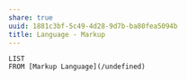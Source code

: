 ```yaml
---
share: true
uuid: 1881c3bf-5c49-4d28-9d7b-ba80fea5094b
title: Language - Markup
---
```

```dataview
LIST
FROM [Markup Language](/undefined)
```